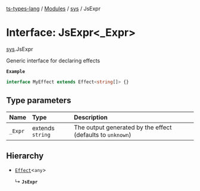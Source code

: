 [ts-types-lang](../README.md) / [Modules](../modules.md) / [sys](../modules/sys.md) / JsExpr

# Interface: JsExpr<_Expr\>

[sys](../modules/sys.md).JsExpr

Generic interface for declaring effects

**`Example`**

```ts
interface MyEffect extends Effect<string[]> {}
```

## Type parameters

| Name | Type | Description |
| :------ | :------ | :------ |
| `_Expr` | extends `string` | The output generated by the effect (defaults to `unknown`) |

## Hierarchy

- [`Effect`](effect.Effect.md)<`any`\>

  ↳ **`JsExpr`**
